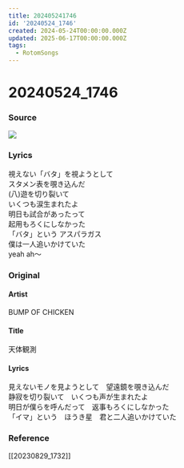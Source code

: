 ```yaml
---
title: 202405241746
id: '20240524_1746'
created: 2024-05-24T00:00:00.000Z
updated: 2025-06-17T00:00:00.000Z
tags:
  - RotomSongs
---
```

# 20240524_1746

### Source

![](https://x.com/Starlystrongest/status/1793926438711881885)

### Lyrics

視えない「バタ」を視ようとして  
スタメン表を覗き込んだ  
(八)遊を切り裂いて  
いくつも涙生まれたよ  
明日も試合があったって  
起用もろくにしなかった  
「バタ」という アスパラガス  
僕は一人追いかけていた  
yeah ah〜  

### Original

#### Artist

BUMP OF CHICKEN

#### Title

天体観測

#### Lyrics
  
見えないモノを見ようとして　望遠鏡を覗き込んだ  
静寂を切り裂いて　いくつも声が生まれたよ  
明日が僕らを呼んだって　返事もろくにしなかった  
「イマ」という　ほうき星　君と二人追いかけていた  

### Reference  

[[20230829_1732]]
